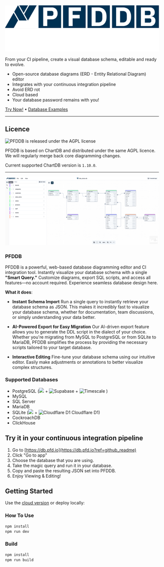 ![PFDDB Logo Light](public/logo-db-colour-small.png#gh-light-mode-only)
![PFDDB Logo Dark](public/logo-db-white-small.png#gh-dark-mode-only)

From your CI pipeline, create a visual database schema, editable and ready to evolve.

- Open-source database diagrams (ERD - Entity Relational Diagram) editor
- Integrates with your continuous integration pipeline
- Avoid ERD rot
- Cloud based
- Your database password remains with you!

[Try Now!](https://db.pfd.io?ref=github_readme) •
[Database Examples](https://db.pfd.io/examples?ref=github_readme)

---

## Licence

![PFDDB is released under the AGPL license](https://img.shields.io/github/license/heerden/pfddb?color=blue)

PFDDB is based on ChartDB and distributed under the same AGPL licence. 
We will regularly merge back core diagramming changes.

Current supported ChartDB version is `1.10.0`.

---

![Interface](public/pfddb.png)

### PFDDB

PFDDB is a powerful, web-based database diagramming editor and CI integration tool.
Instantly visualize your database schema with a single **"Smart Query."** Customize diagrams, export SQL scripts, and access all features—no account required. Experience seamless database design here.

**What it does**:

- **Instant Schema Import**
  Run a single query to instantly retrieve your database schema as JSON. This makes it incredibly fast to visualize your database schema, whether for documentation, team discussions, or simply understanding your data better.

- **AI-Powered Export for Easy Migration**
  Our AI-driven export feature allows you to generate the DDL script in the dialect of your choice. Whether you're migrating from MySQL to PostgreSQL or from SQLite to MariaDB, PFDDB simplifies the process by providing the necessary scripts tailored to your target database.
- **Interactive Editing**
  Fine-tune your database schema using our intuitive editor. Easily make adjustments or annotations to better visualize complex structures.

### Supported Databases

- PostgreSQL (<img src="./src/assets/postgresql_logo_2.png" width="15"/> + <img src="./src/assets/supabase.png" alt="Supabase" width="15"/> + <img src="./src/assets/timescale.png" alt="Timescale" width="15"/> )
- MySQL
- SQL Server
- MariaDB
- SQLite (<img src="./src/assets/sqlite_logo_2.png" width="15"/> + <img src="./src/assets/cloudflare_d1.png" alt="Cloudflare D1" width="15"/> Cloudflare D1)
- CockroachDB
- ClickHouse

## Try it in your continuous integration pipeline

1. Go to [https://db.pfd.io](https://db.pfd.io?ref=github_readme)
2. Click "Go to app"
3. Choose the database that you are using.
4. Take the magic query and run it in your database.
5. Copy and paste the resulting JSON set into PFDDB.
6. Enjoy Viewing & Editing!

## Getting Started

Use the [cloud version](https://db.pfd.io?ref=github_readme) or deploy locally:

### How To Use

```bash
npm install
npm run dev
```

### Build

```bash
npm install
npm run build
```
